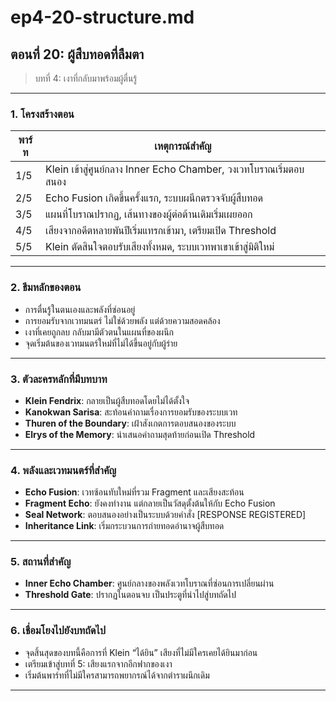 # ep4-20-structure.md

## ตอนที่ 20: ผู้สืบทอดที่ลืมตา
> บทที่ 4: เงาที่กลับมาพร้อมผู้ตื่นรู้

---

### 1. โครงสร้างตอน
| พาร์ท | เหตุการณ์สำคัญ |
|-------|------------------|
| 1/5   | Klein เข้าสู่ศูนย์กลาง Inner Echo Chamber, วงเวทโบราณเริ่มตอบสนอง |
| 2/5   | Echo Fusion เกิดขึ้นครั้งแรก, ระบบผนึกตรวจจับผู้สืบทอด |
| 3/5   | แผนที่โบราณปรากฏ, เส้นทางของผู้ต่อต้านเดิมเริ่มเผยออก |
| 4/5   | เสียงจากอดีตหลายพันปีเริ่มแทรกเข้ามา, เตรียมเปิด Threshold |
| 5/5   | Klein ตัดสินใจตอบรับเสียงทั้งหมด, ระบบเวทพาเขาเข้าสู่มิติใหม่ |

---

### 2. ธีมหลักของตอน
- การตื่นรู้ในตนเองและพลังที่ซ่อนอยู่
- การยอมรับจากเวทมนตร์ ไม่ใช่ด้วยพลัง แต่ด้วยความสอดคล้อง
- เงาที่เคยถูกลบ กลับมามีตัวตนในแผนที่ของผนึก
- จุดเริ่มต้นของเวทมนตร์ใหม่ที่ไม่ได้ขึ้นอยู่กับผู้ร่าย

---

### 3. ตัวละครหลักที่มีบทบาท
- **Klein Fendrix**: กลายเป็นผู้สืบทอดโดยไม่ได้ตั้งใจ
- **Kanokwan Sarisa**: สะท้อนคำถามเรื่องการยอมรับของระบบเวท
- **Thuren of the Boundary**: เฝ้าสังเกตการตอบสนองของระบบ
- **Elrys of the Memory**: นำเสนอคำถามสุดท้ายก่อนเปิด Threshold

---

### 4. พลังและเวทมนตร์ที่สำคัญ
- **Echo Fusion**: เวทซ้อนทับใหม่ที่รวม Fragment และเสียงสะท้อน
- **Fragment Echo**: ยังคงทำงาน แต่กลายเป็นวัสดุตั้งต้นให้กับ Echo Fusion
- **Seal Network**: ตอบสนองอย่างเป็นระบบด้วยคำสั่ง [RESPONSE REGISTERED]
- **Inheritance Link**: เริ่มกระบวนการถ่ายทอดอำนาจผู้สืบทอด

---

### 5. สถานที่สำคัญ
- **Inner Echo Chamber**: ศูนย์กลางของพลังเวทโบราณที่ซ่อนการเปลี่ยนผ่าน
- **Threshold Gate**: ปรากฏในตอนจบ เป็นประตูที่นำไปสู่บทถัดไป

---

### 6. เชื่อมโยงไปยังบทถัดไป
- จุดสิ้นสุดของบทนี้คือการที่ Klein “ได้ยิน” เสียงที่ไม่มีใครเคยได้ยินมาก่อน
- เตรียมเข้าสู่บทที่ 5: เสียงแรกจากอีกฟากของเงา
- เริ่มต้นพาร์ทที่ไม่มีใครสามารถพยากรณ์ได้จากตำราผนึกเดิม

---
